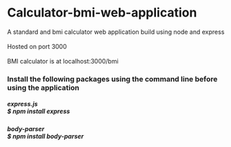 # Calculator-bmi-web-application
A standard and bmi calculator web application build using node and express\
\
Hosted on port 3000\
\
BMI calculator is at localhost:3000/bmi

<h3>Install the following packages using the command line before using the application
<h5>express.js<br>
$ npm install express
<h5>body-parser<br>
$ npm install body-parser
